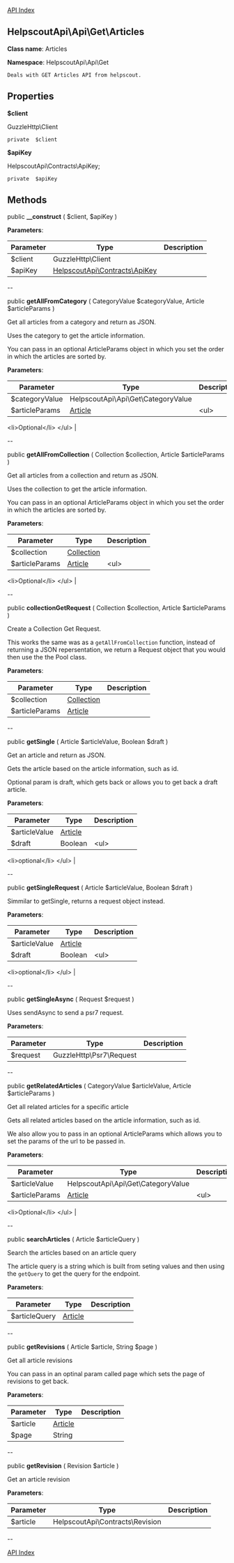 [API Index](ApiIndex.md)


HelpscoutApi\Api\Get\Articles
---------------


**Class name**: Articles

**Namespace**: HelpscoutApi\Api\Get







    Deals with GET Articles API from helpscout.

    





Properties
----------


**$client**

GuzzleHttp\Client



    private  $client






**$apiKey**

HelpscoutApi\Contracts\ApiKey;



    private  $apiKey






Methods
-------


public **__construct** (  $client,  $apiKey )











**Parameters**:

| Parameter | Type | Description |
|-----------|------|-------------|
| $client | GuzzleHttp\Client |  |
| $apiKey | [HelpscoutApi\Contracts\ApiKey](HelpscoutApi-Contracts-ApiKey.md) |  |

--

public **getAllFromCategory** ( CategoryValue $categoryValue, Article $articleParams )


Get all articles from a category and return as JSON.

Uses the category to get the article information.

You can pass in an optional ArticleParams object in which you set
the order in which the articles are sorted by.






**Parameters**:

| Parameter | Type | Description |
|-----------|------|-------------|
| $categoryValue | HelpscoutApi\Api\Get\CategoryValue |  |
| $articleParams | [Article](HelpscoutApi-Params-Article.md) | &lt;ul&gt;
&lt;li&gt;Optional&lt;/li&gt;
&lt;/ul&gt; |

--

public **getAllFromCollection** ( Collection $collection, Article $articleParams )


Get all articles from a collection and return as JSON.

Uses the collection to get the article information.

You can pass in an optional ArticleParams object in which you set
the order in which the articles are sorted by.






**Parameters**:

| Parameter | Type | Description |
|-----------|------|-------------|
| $collection | [Collection](HelpscoutApi-Contracts-Collection.md) |  |
| $articleParams | [Article](HelpscoutApi-Params-Article.md) | &lt;ul&gt;
&lt;li&gt;Optional&lt;/li&gt;
&lt;/ul&gt; |

--

public **collectionGetRequest** ( Collection $collection, Article $articleParams )


Create a Collection Get Request.

This works the same was as a `getAllFromCollection` function, instead
of returning a JSON repersentation, we return a Request object that you
would then use the the Pool class.






**Parameters**:

| Parameter | Type | Description |
|-----------|------|-------------|
| $collection | [Collection](HelpscoutApi-Contracts-Collection.md) |  |
| $articleParams | [Article](HelpscoutApi-Params-Article.md) |  |

--

public **getSingle** ( Article $articleValue, Boolean $draft )


Get an article and return as JSON.

Gets the article based on the article information, such as id.

Optional param is draft, which gets back or allows you to get back a draft
article.






**Parameters**:

| Parameter | Type | Description |
|-----------|------|-------------|
| $articleValue | [Article](HelpscoutApi-Contracts-Article.md) |  |
| $draft | Boolean | &lt;ul&gt;
&lt;li&gt;optional&lt;/li&gt;
&lt;/ul&gt; |

--

public **getSingleRequest** ( Article $articleValue, Boolean $draft )


Simmilar to getSingle, returns a request object instead.








**Parameters**:

| Parameter | Type | Description |
|-----------|------|-------------|
| $articleValue | [Article](HelpscoutApi-Contracts-Article.md) |  |
| $draft | Boolean | &lt;ul&gt;
&lt;li&gt;optional&lt;/li&gt;
&lt;/ul&gt; |

--

public **getSingleAsync** ( Request $request )


Uses sendAsync to send a psr7 request.








**Parameters**:

| Parameter | Type | Description |
|-----------|------|-------------|
| $request | GuzzleHttp\Psr7\Request |  |

--

public **getRelatedArticles** ( CategoryValue $articleValue, Article $articleParams )


Get all related articles for a specific article

Gets all related articles based on the article information, such as id.

We also allow you to pass in an optional ArticleParams which allows you to set the
params of the url to be passed in.






**Parameters**:

| Parameter | Type | Description |
|-----------|------|-------------|
| $articleValue | HelpscoutApi\Api\Get\CategoryValue |  |
| $articleParams | [Article](HelpscoutApi-Params-Article.md) | &lt;ul&gt;
&lt;li&gt;Optional&lt;/li&gt;
&lt;/ul&gt; |

--

public **searchArticles** ( Article $articleQuery )


Search the articles based on an article query

The article query is a string which is built from seting values
and then using the `getQuery` to get the query for the
endpoint.






**Parameters**:

| Parameter | Type | Description |
|-----------|------|-------------|
| $articleQuery | [Article](HelpscoutApi-Query-Article.md) |  |

--

public **getRevisions** ( Article $article, String $page )


Get all article revisions

You can pass in an optinal param called page which sets the page of revisions to
get back.






**Parameters**:

| Parameter | Type | Description |
|-----------|------|-------------|
| $article | [Article](HelpscoutApi-Contracts-Article.md) |  |
| $page | String |  |

--

public **getRevision** ( Revision $article )


Get an article revision








**Parameters**:

| Parameter | Type | Description |
|-----------|------|-------------|
| $article | HelpscoutApi\Contracts\Revision |  |

--

[API Index](ApiIndex.md)

